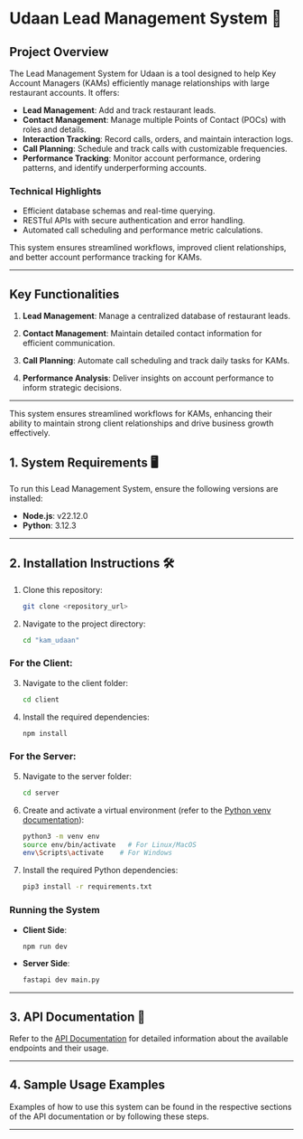 # Udaan Lead Management System 🚀

## Project Overview

The Lead Management System for Udaan is a tool designed to help Key Account Managers (KAMs) efficiently manage relationships with large restaurant accounts. It offers:

- **Lead Management**: Add and track restaurant leads.
- **Contact Management**: Manage multiple Points of Contact (POCs) with roles and details.
- **Interaction Tracking**: Record calls, orders, and maintain interaction logs.
- **Call Planning**: Schedule and track calls with customizable frequencies.
- **Performance Tracking**: Monitor account performance, ordering patterns, and identify underperforming accounts.

### Technical Highlights
- Efficient database schemas and real-time querying.
- RESTful APIs with secure authentication and error handling.
- Automated call scheduling and performance metric calculations.

This system ensures streamlined workflows, improved client relationships, and better account performance tracking for KAMs.

---

## Key Functionalities

1. **Lead Management**:
   Manage a centralized database of restaurant leads.

2. **Contact Management**:
   Maintain detailed contact information for efficient communication.

3. **Call Planning**:
   Automate call scheduling and track daily tasks for KAMs.

4. **Performance Analysis**:
   Deliver insights on account performance to inform strategic decisions.

---

This system ensures streamlined workflows for KAMs, enhancing their ability to maintain strong client relationships and drive business growth effectively.

## 1. System Requirements 🖥️

To run this Lead Management System, ensure the following versions are installed:
- **Node.js**: v22.12.0
- **Python**: 3.12.3

---

## 2. Installation Instructions 🛠️

1. Clone this repository:
   ```bash
   git clone <repository_url>
   ```

2. Navigate to the project directory:
   ```bash
   cd "kam_udaan"
   ```

### For the Client:
3. Navigate to the client folder:
   ```bash
   cd client
   ```

4. Install the required dependencies:
   ```bash
   npm install
   ```

### For the Server:
5. Navigate to the server folder:
   ```bash
   cd server
   ```

6. Create and activate a virtual environment (refer to the [Python venv documentation](https://docs.python.org/3/library/venv.html)):
   ```bash
   python3 -m venv env
   source env/bin/activate   # For Linux/MacOS
   env\Scripts\activate    # For Windows
   ```

7. Install the required Python dependencies:
   ```bash
   pip3 install -r requirements.txt
   ```

### Running the System

- **Client Side**:
  ```bash
  npm run dev
  ```

- **Server Side**:
  ```bash
  fastapi dev main.py
  ```

---

## 3. API Documentation 📄

Refer to the [API Documentation](https://github.com/withmohit/kam_udaan/tree/master/server#readme) for detailed information about the available endpoints and their usage.

---

## 4. Sample Usage Examples

Examples of how to use this system can be found in the respective sections of the API documentation or by following these steps.

---